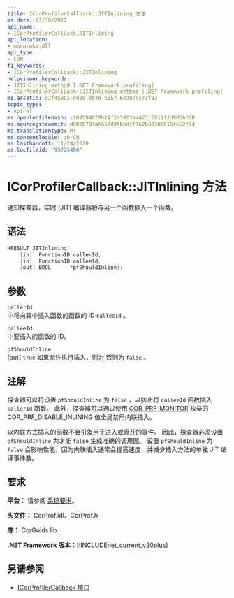 ```yaml
---
title: ICorProfilerCallback::JITInlining 方法
ms.date: 03/30/2017
api_name:
- ICorProfilerCallback.JITInlining
api_location:
- mscorwks.dll
api_type:
- COM
f1_keywords:
- ICorProfilerCallback::JITInlining
helpviewer_keywords:
- JITInlining method [.NET Framework profiling]
- ICorProfilerCallback::JITInlining method [.NET Framework profiling]
ms.assetid: c2f45801-dd38-4b78-b6b7-64397dc73f83
topic_type:
- apiref
ms.openlocfilehash: cf68594620b24f2a5823aa423c5911f2d9d6b328
ms.sourcegitcommit: d8020797a6657d0fbbdff362b80300815f682f94
ms.translationtype: MT
ms.contentlocale: zh-CN
ms.lasthandoff: 11/24/2020
ms.locfileid: "95725490"
---
```

# <a name="icorprofilercallbackjitinlining-method"></a>ICorProfilerCallback::JITInlining 方法

通知探查器，实时 (JIT) 编译器将与另一个函数插入一个函数。  
  
## <a name="syntax"></a>语法  
  
```cpp  
HRESULT JITInlining(  
    [in]  FunctionID callerId,  
    [in]  FunctionID calleeId,  
    [out] BOOL      *pfShouldInline);  
```  
  
## <a name="parameters"></a>参数  

 `callerId`  
 中将向其中插入函数的函数的 ID `calleeId` 。  
  
 `calleeId`  
 中要插入的函数的 ID。  
  
 `pfShouldInline`  
 [out] `true` 如果允许执行插入，则为;否则为 `false` 。  
  
## <a name="remarks"></a>注解  

 探查器可以将设置 `pfShouldInline` 为 `false` ，以防止将 `calleeId` 函数插入 `callerId` 函数。 此外，探查器可以通过使用 [COR_PRF_MONITOR](cor-prf-monitor-enumeration.md) 枚举的 COR_PRF_DISABLE_INLINING 值全局禁用内联插入。  
  
 以内联方式插入的函数不会引发用于进入或离开的事件。 因此，探查器必须设置 `pfShouldInline` 为才能 `false` 生成准确的调用图。 设置 `pfShouldInline` 为 `false` 会影响性能，因为内联插入通常会提高速度，并减少插入方法的单独 JIT 编译事件数。  
  
## <a name="requirements"></a>要求  

 **平台：** 请参阅 [系统要求](../../get-started/system-requirements.md)。  
  
 **头文件：** CorProf.idl、CorProf.h  
  
 **库：** CorGuids.lib  
  
 **.NET Framework 版本：**[!INCLUDE[net_current_v20plus](../../../../includes/net-current-v20plus-md.md)]  
  
## <a name="see-also"></a>另请参阅

- [ICorProfilerCallback 接口](icorprofilercallback-interface.md)
